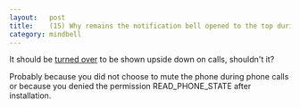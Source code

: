 ```yaml
---
layout:   post
title:    (15) Why remains the notification bell opened to the top during incoming or outgoing calls?
category: mindbell
---
```


It should be [turned over](/mindbell-intro#bell-is-muted) to be shown upside down on calls, shouldn't it?

Probably because you did not choose to mute the phone during phone calls or because you denied the permission READ_PHONE_STATE after installation.
